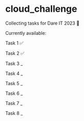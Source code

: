 # cloud_challenge

Collecting tasks for Dare IT 2023
🐧

Currently available: 

Task 1 ✅

Task 2 ✅

Task 3 _

Task 4 _

Task 5 _

Task 6 _

Task 7 _

Task 8 _
